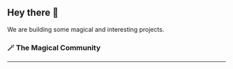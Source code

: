 ## Hey there 👋

  We are building some magical and interesting projects.


### 🪄 The Magical Community
  
---

